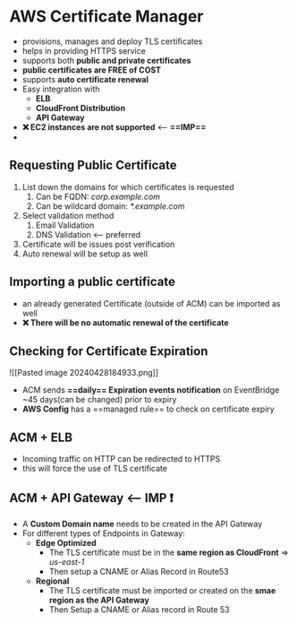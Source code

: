 
# AWS Certificate Manager

- provisions, manages and deploy TLS certificates
- helps in providing HTTPS service
- supports both **public and private certificates**
- **public certificates are FREE of COST**
- supports **auto certificate renewal**
- Easy integration with
	- **ELB**
	- **CloudFront Distribution**
	- **API Gateway**
- **❌ EC2 instances are not supported** <-- **==IMP==**
- 


## Requesting Public Certificate

1. List down the domains for which certificates is requested
	1. Can be FQDN: *corp.example.com*
	2. Can be wildcard domain: *\*.example.com*
2. Select validation method
	1. Email Validation
	2. DNS Validation <-- preferred
3. Certificate will be issues post verification 
4. Auto renewal will be setup as well


## Importing a public certificate

- an already generated Certificate (outside of ACM) can be imported as well
- **❌ There will be no automatic renewal of the certificate**


## Checking for Certificate Expiration
![[Pasted image 20240428184933.png]]
- ACM sends **==daily== Expiration events notification** on EventBridge ~45 days(can be changed) prior to expiry
- **AWS Config** has a ==managed rule== to check on certificate expiry


## ACM + ELB

- Incoming traffic on HTTP can be redirected to HTTPS
- this will force the use of TLS certificate

## ACM + API Gateway <-- IMP ❗️

- A **Custom Domain name** needs to be created in the API Gateway
- For different types of Endpoints in Gateway:
	- **Edge Optimized**
		- The TLS certificate must be in the **same region as CloudFront** => *us-east-1*
		- Then setup a CNAME or Alias Record in Route53
	- **Regional**
		- The TLS certificate must be imported or created on the **smae region as the API Gateway**
		- Then Setup a CNAME or Alias record in Route 53